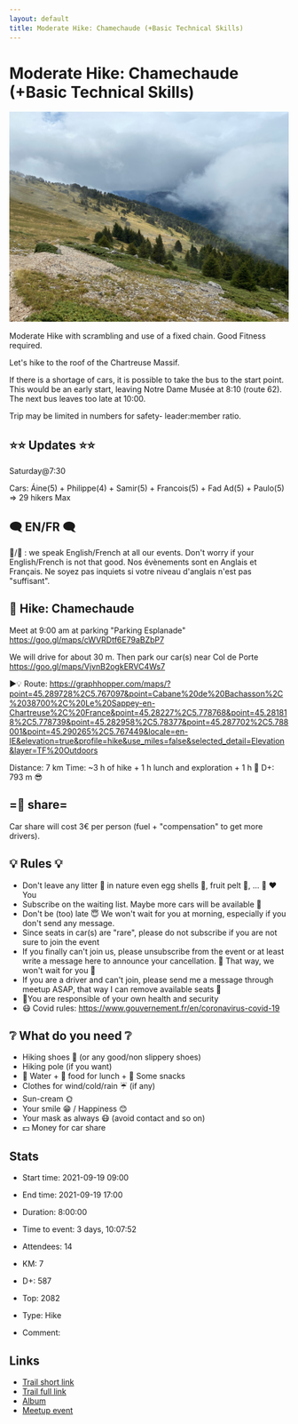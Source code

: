 ```yaml
---
layout: default
title: Moderate Hike: Chamechaude (+Basic Technical Skills)
---
```


# Moderate Hike: Chamechaude (+Basic Technical Skills)

![2021-09-19](/Stats/img/orig/2021-09-19.jpg)

Moderate Hike with scrambling and use of a fixed chain. Good Fitness required.

Let's hike to the roof of the Chartreuse Massif.

If there is a shortage of cars, it is possible to take the bus to the start point. This would be an early start, leaving Notre Dame Musée at 8:10 (route 62). The next bus leaves too late at 10:00.

Trip may be limited in numbers for safety- leader:member ratio.

## ⭐⭐ Updates ⭐⭐

Saturday@7:30

Cars: Áine(5) + Philippe(4) + Samir(5) + Francois(5) + Fad Ad(5) + Paulo(5) => 29 hikers Max

## 🗨️ EN/FR 🗨️
🦅/🐓 : we speak English/French at all our events. Don't worry if your English/French is not that good. Nos évènements sont en Anglais et Français. Ne soyez pas inquiets si votre niveau d'anglais n'est pas "suffisant".

## 🥾 Hike: Chamechaude
Meet at 9:00 am at parking "Parking Esplanade"
https://goo.gl/maps/cWVRDtf6E79aBZbP7

We will drive for about 30 m. Then park our car(s) near Col de Porte
https://goo.gl/maps/VjvnB2ogkERVC4Ws7

▶💡 Route: https://graphhopper.com/maps/?point=45.289728%2C5.767097&point=Cabane%20de%20Bachasson%2C%2038700%2C%20Le%20Sappey-en-Chartreuse%2C%20France&point=45.28227%2C5.778768&point=45.281818%2C5.778739&point=45.282958%2C5.78377&point=45.287702%2C5.788001&point=45.290265%2C5.767449&locale=en-IE&elevation=true&profile=hike&use_miles=false&selected_detail=Elevation&layer=TF%20Outdoors

Distance: 7 km
Time: ~3 h of hike + 1 h lunch and exploration + 1 h 🚗
D+: 793 m 😎

## =🚗 share=
Car share will cost 3€ per person (fuel + "compensation" to get more drivers).

## 💡 Rules 💡
- Don't leave any litter 🚮 in nature even egg shells 🥚, fruit pelt 🍌, ... 🌳 ❤️ You
- Subscribe on the waiting list. Maybe more cars will be available 🚗
- Don't be (too) late 😇 We won't wait for you at morning, especially if you don't send any message.
- Since seats in car(s) are "rare", please do not subscribe if you are not sure to join the event
- If you finally can't join us, please unsubscribe from the event or at least write a message here to announce your cancellation. 💜 That way, we won't wait for you 💜
- If you are a driver and can't join, please send me a message through meetup ASAP, that way I can remove available seats 🚗
- 💟You are responsible of your own health and security
- 😷 Covid rules: https://www.gouvernement.fr/en/coronavirus-covid-19

## ❔ What do you need ❔
- Hiking shoes 🥾 (or any good/non slippery shoes)
- Hiking pole (if you want)
- 🧃 Water + 🥕 food for lunch + 🍫 Some snacks
- Clothes for wind/cold/rain ☔ (if any)
- Sun-cream 🌞
- Your smile 😁 / Happiness 😊
- Your mask as always 😷 (avoid contact and so on)
- 💵 Money for car share

## Stats

- Start time: 2021-09-19 09:00
- End time: 2021-09-19 17:00
- Duration: 8:00:00
- Time to event: 3 days, 10:07:52
- Attendees: 14

- KM: 7
- D+: 587
- Top: 2082
- Type: Hike
- Comment: 

## Links

- [Trail short link](https://s.42l.fr/z3dgYEs3)
- [Trail full link]()
- [Album](https://binnette.github.io/GacImg2021/2021-09-19-Moderate-Hike-Chamechaude-Basic-Technical-Skills.html)
- [Meetup event](https://www.meetup.com/grenoble-adventure-club-english-french/events/280799948/)
